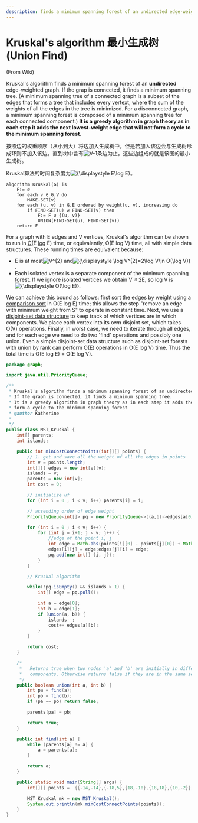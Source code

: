 ```yaml
---
description: finds a minimum spanning forest of an undirected edge-weighted graph
---
```


# Kruskal's algorithm 最小生成树 \(Union Find\)

\(From Wiki\)

Kruskal's algorithm finds a minimum spanning forest of an **undirected** edge-weighted graph. If the grap is connected, it finds a minimum spanning tree. \(A minimum spanning tree of a connected graph is a subset of the edges that forms a tree that includes every vertext, where the sum of the weights of all the edges in the tree is minimized. For a disconnected graph, a minimum spanning forest is composed of a minimum spanning tree for each connected component.\) **It is a greedy algorithm in graph theory as in each step it adds the next lowest-weight edge that will not form a cycle to the minimum spanning forest.** 

按照边的权重顺序（从小到大）将边加入生成树中，但是若加入该边会与生成树形成环则不加入该边。直到树中含有![V-1](https://wikimedia.org/api/rest_v1/media/math/render/svg/cf99922c8908cda9655d87b4a60c0cf3923e0e12)条边为止。这些边组成的就是该图的最小生成树。

Kruskal算法的时间复杂度为![{\displaystyle E\log E}](https://wikimedia.org/api/rest_v1/media/math/render/svg/1971d0e6bebcf6b64efc398cef3219c6c8e87ff3)。



```text
algorithm Kruskal(G) is
    F:= ∅
    for each v ∈ G.V do
        MAKE-SET(v)
    for each (u, v) in G.E ordered by weight(u, v), increasing do
        if FIND-SET(u) ≠ FIND-SET(v) then
            F:= F ∪ {(u, v)}
            UNION(FIND-SET(u), FIND-SET(v))
    return F
```

For a graph with E edges and V vertices, Kruskal's algorithm can be shown to run in [O](https://en.wikipedia.org/wiki/Big-O_notation)\(E [log](https://en.wikipedia.org/wiki/Binary_logarithm) E\) time, or equivalently, O\(E log V\) time, all with simple data structures. These running times are equivalent because:

* E is at most![V^{2}](https://wikimedia.org/api/rest_v1/media/math/render/svg/dc8bf8999387969208f85073f17c00954a131160) and![{\displaystyle \log V^{2}=2\log V\in O\(\log V\)}](https://wikimedia.org/api/rest_v1/media/math/render/svg/a654a11335f727f6506afda8b9bcc26ddf3bf16d).
* Each isolated vertex is a separate component of the minimum spanning forest. If we ignore isolated vertices we obtain V ≤ 2E, so log V is![{\displaystyle O\(\log E\)}](https://wikimedia.org/api/rest_v1/media/math/render/svg/debcb763866bfd9ef59bcd947fb637f07a006f34).

We can achieve this bound as follows: first sort the edges by weight using a [comparison sort](https://en.wikipedia.org/wiki/Comparison_sort) in O\(E log E\) time; this allows the step "remove an edge with minimum weight from S" to operate in constant time. Next, we use a [disjoint-set data structure](https://en.wikipedia.org/wiki/Disjoint-set_data_structure) to keep track of which vertices are in which components. We place each vertex into its own disjoint set, which takes O\(V\) operations. Finally, in worst case, we need to iterate through all edges, and for each edge we need to do two 'find' operations and possibly one union. Even a simple disjoint-set data structure such as disjoint-set forests with union by rank can perform O\(E\) operations in O\(E log V\) time. Thus the total time is O\(E log E\) = O\(E log V\).



```java
package graph;

import java.util.PriorityQueue;

/**
 * Kruskal's algorithm finds a minimum spanning forest of an undirected edge-weighted graph.
 * If the graph is connected, it finds a minimum spanning tree.
 * It is a greedy algorithm in graph theory as in each step it adds the next lowest-weight edge that will not 
 * form a cycle to the minimum spanning forest
 * @author Katherine
 *
 */
public class MST_Kruskal {
    int[] parents;
    int islands;

    public int minCostConnectPoints(int[][] points) {
        // 1. get and save all the weight of all the edges in points
        int v = points.length;
        int[][] edges = new int[v][v];
        islands = v;
        parents = new int[v];
        int cost = 0;

        // initialize uf
        for (int i = 0 ; i < v; i++) parents[i] = i;

        // acsending order of edge weight
        PriorityQueue<int[]> pq = new PriorityQueue<>((a,b)->edges[a[0]][a[1]] - edges[b[0]][b[1]]);

        for (int i = 0 ; i < v; i++) {
            for (int j = i+1; j < v; j++) {
                //edge of the point i, j
                int edge = Math.abs(points[i][0] - points[j][0]) + Math.abs(points[i][1] - points[j][1]);
                edges[i][j] = edge;edges[j][i] = edge;
                pq.add(new int[] {i, j});
            }
        }

        // Kruskal algorithm

        while(!pq.isEmpty() && islands > 1) {
            int[] edge = pq.poll();

            int a = edge[0];
            int b = edge[1];
            if (union(a, b)) {
                islands--;
                cost+= edges[a][b];
            }
        }

        return cost;
    }

    /*
     *   Returns true when two nodes 'a' and 'b' are initially in different
     *   components. Otherwise returns false if they are in the same set.
     */
    public boolean union(int a, int b) {
        int pa = find(a);
        int pb = find(b);
        if (pa == pb) return false;

        parents[pa] = pb;

        return true;
    }

    public int find(int a) {
        while (parents[a] != a) {
            a = parents[a];
        }

        return a;
    }

    public static void main(String[] args) {
        int[][] points =  {{-14,-14},{-18,5},{18,-10},{18,18},{10,-2}};

        MST_Kruskal mk = new MST_Kruskal();
        System.out.println(mk.minCostConnectPoints(points));
    }
}
```

